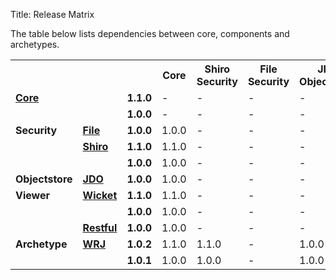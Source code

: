 Title: Release Matrix

The table below lists dependencies between core, components and archetypes.

<table>
<tr>
    <th>&nbsp;</th>
    <th>&nbsp;</th>
    <th>&nbsp;</th>
    <th>Core</th>
    <th>Shiro<br/>Security</th>
    <th>File<br/>Security</th>
    <th>JDO<br/>Objectstore</th>
    <th>Wicket<br/>Viewer</th>
    <th>Restful<br/>Viewer</th>
</tr>
<tr>
    <td><b><a href="core/about.html">Core</a></b></td>
    <td>&nbsp;</td>
    <td><b>1.1.0</b></td>
    <td>-</td>
    <td>-</td>
    <td>-</td>
    <td>-</td>
    <td>-</td>
    <td>-</td>
</tr>
<tr>
    <td>&nbsp;</td>
    <td>&nbsp;</td>
    <td><b>1.0.0</b></td>
    <td>-</td>
    <td>-</td>
    <td>-</td>
    <td>-</td>
    <td>-</td>
    <td>-</td>
</tr>
<tr>
    <td><b>Security</b></td>
    <td><b><a href="components/security/file/about.html">File</a></b></td>
    <td><b>1.0.0</b></td>
    <td>1.0.0</td>
    <td>-</td>
    <td>-</td>
    <td>-</td>
    <td>-</td>
    <td>-</td>
</tr>
<tr>
    <td>&nbsp;</td>
    <td><b><a href="components/security/shiro/about.html">Shiro</a></b></td>
    <td><b>1.1.0</b></td>
    <td>1.1.0</td>
    <td>-</td>
    <td>-</td>
    <td>-</td>
    <td>-</td>
    <td>-</td>
</tr>
<tr>
    <td>&nbsp;</td>
    <td>&nbsp;</td>
    <td><b>1.0.0</b></td>
    <td>1.0.0</td>
    <td>-</td>
    <td>-</td>
    <td>-</td>
    <td>-</td>
    <td>-</td>
</tr>
<tr>
    <td><b>Objectstore</b></td>
    <td><b><a href="components/objectstores/jdo/about.html">JDO</a></b></td>
    <td><b>1.0.0</b></td>
    <td>1.0.0</td>
    <td>-</td>
    <td>-</td>
    <td>-</td>
    <td>-</td>
    <td>-</td>
</tr>
<tr>
    <td><b>Viewer</b></td>
    <td><b><a href="components/viewers/wicket/about.html">Wicket</a></b></td>
    <td><b>1.1.0</b></td>
    <td>1.1.0</td>
    <td>-</td>
    <td>-</td>
    <td>-</td>
    <td>-</td>
    <td>-</td>
</tr>
<tr>
    <td>&nbsp;</td>
    <td>&nbsp;</td>
    <td><b>1.0.0</b></td>
    <td>1.0.0</td>
    <td>-</td>
    <td>-</td>
    <td>-</td>
    <td>-</td>
    <td>-</td>
</tr>
<tr>
    <td>&nbsp;</td>
    <td><b><a href="components/viewers/restfulobjects/about.html">Restful</a></b></td>
    <td><b>1.0.0</b></td>
    <td>1.0.0</td>
    <td>-</td>
    <td>-</td>
    <td>-</td>
    <td>-</td>
    <td>-</td>
</tr>
<tr>
    <td><b>Archetype</b></td>
    <td><b><a href="getting-started/quickstart-archetype.html">WRJ</a></b></td>
    <td><b>1.0.2</b></td>
    <td>1.1.0</td>
    <td>1.1.0</td>
    <td>-</td>
    <td>1.0.0</td>
    <td>1.1.0</td>
    <td>1.0.0</td>
</tr>
<tr>
    <td>&nbsp;</td>
    <td>&nbsp;</td>
    <td><b>1.0.1</b></td>
    <td>1.0.0</td>
    <td>1.0.0</td>
    <td>-</td>
    <td>1.0.0</td>
    <td>1.0.0</td>
    <td>1.0.0</td>
</tr>
</table>


